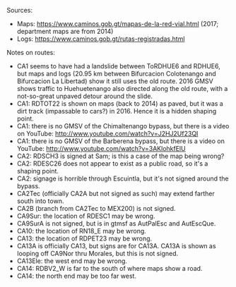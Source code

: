 Sources:
* Maps: https://www.caminos.gob.gt/mapas-de-la-red-vial.html (2017; department maps are from 2014)
* Logs: https://www.caminos.gob.gt/rutas-registradas.html

Notes on routes:
* CA1 seems to have had a landslide between ToRDHUE6 and RDHUE6, but maps and logs (20.95 km between Bifurcacion Colotenango and Bifurcacion La Libertad) show it still uses the old route. 2016 GMSV shows traffic to Huehuetenango also directed along the old route, with a not-so-great unpaved detour around the slide.
* CA1: RDTOT22 is shown on maps (back to 2014) as paved, but it was a dirt track (impassable to cars?) in 2016. Hence it is a hidden shaping point.
* CA1: there is no GMSV of the Chimaltenango bypass, but there is a video on YouTube: http://www.youtube.com/watch?v=J2HJ2Uf23QI
* CA1: there is no GMSV of the Barberena bypass, but there is a video on YouTube: http://www.youtube.com/watch?v=3AKlohkfElU
* CA2: RDSCH3 is signed at Sam; is this a case of the map being wrong?
* CA2: RDESC26 does not appear to exist as a public road, so it's a shaping point.
* CA2: signage is horrible through Escuintla, but it's not signed around the bypass.
* CA2Tec (officially CA2A but not signed as such) may extend farther south into town.
* CA2B (branch from CA2Tec to MEX200) is not signed.
* CA9Sur: the location of RDESC1 may be wrong.
* CA9SurA is not signed, but is in gtmsf as AutPalEsc and AutEscQue.
* CA10: the location of RN18_E may be wrong.
* CA13: the location of RDPET23 may be wrong.
* CA13A is officially CA13, but signs are for CA13A. CA13A is shown as looping off CA9Nor thru Morales, but this is not signed.
* CA13Ele: the west end may be wrong.
* CA14: RDBV2_W is far to the south of where maps show a road.
* CA14: the north end may be too far west.
